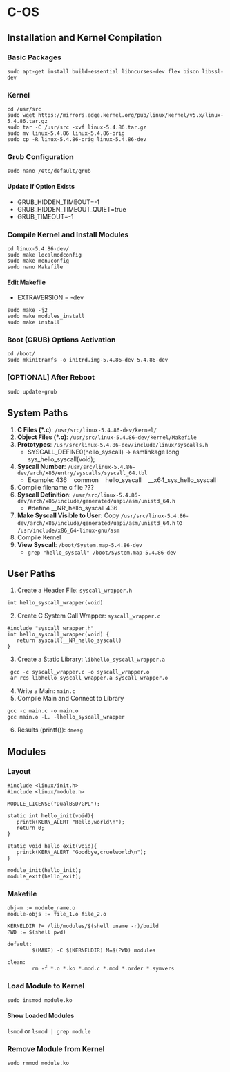 # C-OS
## Installation and Kernel Compilation
### Basic Packages
```sudo apt-get install build-essential libncurses-dev flex bison libssl-dev```
### Kernel
```
cd /usr/src
sudo wget https://mirrors.edge.kernel.org/pub/linux/kernel/v5.x/linux-5.4.86.tar.gz
sudo tar -C /usr/src -xvf linux-5.4.86.tar.gz
sudo mv linux-5.4.86 linux-5.4.86-orig
sudo cp -R linux-5.4.86-orig linux-5.4.86-dev
```
### Grub Configuration
```sudo nano /etc/default/grub```
#### Update If Option Exists
* GRUB_HIDDEN_TIMEOUT=-1
* GRUB_HIDDEN_TIMEOUT_QUIET=true
* GRUB_TIMEOUT=-1
### Compile Kernel and Install Modules
```
cd linux-5.4.86-dev/
sudo make localmodconfig
sudo make menuconfig
sudo nano Makefile
```
#### Edit Makefile
* EXTRAVERSION = -dev
```
sudo make -j2
sudo make modules_install
sudo make install
```
### Boot (GRUB) Options Activation
```
cd /boot/
sudo mkinitramfs -o initrd.img-5.4.86-dev 5.4.86-dev
```
### [OPTIONAL] After Reboot
```sudo update-grub```

## System Paths
1. **C Files (*.c)**: ```/usr/src/linux-5.4.86-dev/kernel/```
2. **Object Files (*.o)**: ```/usr/src/linux-5.4.86-dev/kernel/Makefile```
3. **Prototypes**: ```/usr/src/linux-5.4.86-dev/include/linux/syscalls.h```
    * SYSCALL_DEFINE0(hello_syscall) -> asmlinkage long sys_hello_syscall(void);
4. **Syscall Number**: ```/usr/src/linux-5.4.86-dev/arch/x86/entry/syscalls/syscall_64.tbl```
    * Example: 436&nbsp;&nbsp;&nbsp;&nbsp;common&nbsp;&nbsp;&nbsp;&nbsp;hello_syscall&nbsp;&nbsp;&nbsp;&nbsp;__x64_sys_hello_syscall
5. Compile filename.c file ???
6. **Syscall Definition**: ```/usr/src/linux-5.4.86-dev/arch/x86/include/generated/uapi/asm/unistd_64.h```
   * #define __NR_hello_syscall 436
7. **Make Syscall Visible to User**: Copy ```/usr/src/linux-5.4.86-dev/arch/x86/include/generated/uapi/asm/unistd_64.h``` to ```/usr/include/x86_64-linux-gnu/asm```
8. Compile Kernel
9. **View Syscall**: ```/boot/System.map-5.4.86-dev```
   * ```grep "hello_syscall" /boot/System.map-5.4.86-dev```

## User Paths
1. Create a Header File: ```syscall_wrapper.h```
```
int hello_syscall_wrapper(void)
```
2. Create C System Call Wrapper: ```syscall_wrapper.c```
```
#include "syscall_wrapper.h"
int hello_syscall_wrapper(void) {
   return syscall(__NR_hello_syscall)
}
```
3. Create a Static Library: ```libhello_syscall_wrapper.a```
```
 gcc -c syscall_wrapper.c -o syscall_wrapper.o
 ar rcs libhello_syscall_wrapper.a syscall_wrapper.o
 ```
4. Write a Main: ```main.c```
5. Compile Main and Connect to Library
```
gcc -c main.c -o main.o
gcc main.o -L. -lhello_syscall_wrapper
```
6. Results (printf()): ```dmesg```

## Modules
### Layout
```
#include <linux/init.h>
#include <linux/module.h>

MODULE_LICENSE("DualBSD/GPL");

static int hello_init(void){
   printk(KERN_ALERT "Hello,world\n");
   return 0;
}

static void hello_exit(void){
   printk(KERN_ALERT "Goodbye,cruelworld\n");
}

module_init(hello_init);
module_exit(hello_exit);
```

### Makefile
```
obj-m := module_name.o
module-objs := file_1.o file_2.o

KERNELDIR ?= /lib/modules/$(shell uname -r)/build
PWD := $(shell pwd)

default:
        $(MAKE) -C $(KERNELDIR) M=$(PWD) modules

clean:
        rm -f *.o *.ko *.mod.c *.mod *.order *.symvers
```
### Load Module to Kernel
```sudo insmod module.ko```
#### Show Loaded Modules
```lsmod``` or ```lsmod | grep module```
### Remove Module from Kernel
```sudo rmmod module.ko```
